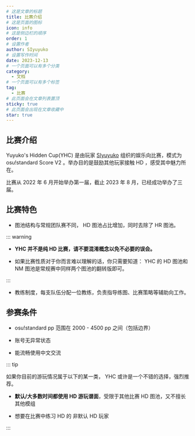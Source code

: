 ```yaml
---
# 这是文章的标题
title: 比赛介绍
# 这是页面的图标
icon: info
# 这是侧边栏的顺序
order: 1
# 设置作者
author: SIyuyuko
# 设置写作时间
date: 2023-12-13
# 一个页面可以有多个分类
category:
  - 文档
# 一个页面可以有多个标签
tag:
  - 比赛
# 此页面会在文章列表置顶
sticky: true
# 此页面会出现在文章收藏中
star: true
---
```

## 比赛介绍

Yuyuko's Hidden Cup(YHC) 是由玩家 [SIyuyuko](https://osu.ppy.sh/users/9794030) 组织的娱乐向比赛，模式为 osu!standard Score V2 。举办目的是鼓励其他玩家接触 HD ，感受其中魅力所在。

比赛从 2022 年 6 月开始举办第一届，截止 2023 年 8 月，已经成功举办了三届。

<!-- more -->

## 比赛特色

- 图池结构与常规团队赛不同， HD 图池占比增加，同时去除了 HR 图池。

::: warning

- **YHC 并不是纯 HD 比赛，请不要混淆概念以免不必要的误会。**

- 如果比赛性质对于你而言难以理解的话，你只需要知道： YHC 的 HD 图池和 NM 图池是常规赛中同样两个图池的翻转版即可。

:::

- 教练制度，每支队伍分配一位教练，负责指导练图、比赛策略等辅助向工作。

## 参赛条件

- osu!standard pp 范围在 2000 - 4500 pp 之间（包括边界）

- 账号无异常状态

- 能流畅使用中文交流

::: tip

如果你目前的游玩情况属于以下的某一类， YHC 或许是一个不错的选择，强烈推荐。

- **默认/大多数时间都使用 HD 游玩谱面**，受限于其他比赛 HD 图池，又不擅长其他模组

- 想要在比赛中练习 HD 的 非默认 HD 玩家

:::
